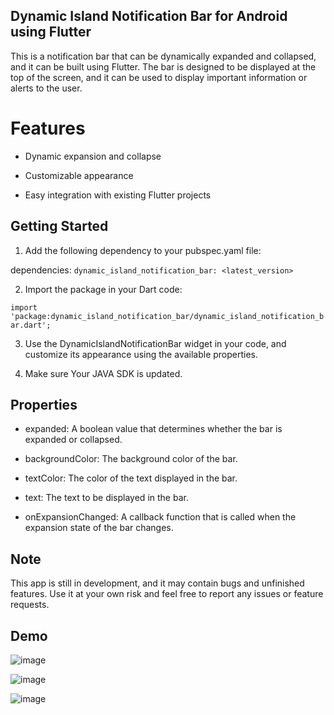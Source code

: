 ## Dynamic Island Notification Bar for Android using Flutter
This is a notification bar that can be dynamically expanded and collapsed, and it can be built using Flutter. The bar is designed to be displayed at the top of the screen, and it can be used to display important information or alerts to the user.


# Features
- Dynamic expansion and collapse

- Customizable appearance

- Easy integration with existing Flutter projects

## Getting Started

1. Add the following dependency to your pubspec.yaml file:

  dependencies: ``` dynamic_island_notification_bar: <latest_version> ```
    
2. Import the package in your Dart code:

  ``` import 'package:dynamic_island_notification_bar/dynamic_island_notification_bar.dart'; ```
  
3. Use the DynamicIslandNotificationBar widget in your code, and customize its appearance using the available properties.

4. Make sure Your JAVA SDK is updated.

## Properties

- expanded: A boolean value that determines whether the bar is expanded or collapsed.

- backgroundColor: The background color of the bar.

- textColor: The color of the text displayed in the bar.

- text: The text to be displayed in the bar.

- onExpansionChanged: A callback function that is called when the expansion state of the bar changes.

## Note

This app is still in development, and it may contain bugs and unfinished features. Use it at your own risk and feel free to report any issues or feature requests.

## Demo

![image](https://raw.githubusercontent.com/JoelJoshi2002/Dynamic-Island/main/preview/WhatsApp%20Image%202023-01-14%20at%206.29.05%20PM.jpeg)

![image](https://raw.githubusercontent.com/JoelJoshi2002/Dynamic-Island/main/preview/WhatsApp%20Image%202023-01-14%20at%206.29.06%20PM%20(1).jpeg)

![image](https://raw.githubusercontent.com/JoelJoshi2002/Dynamic-Island/main/preview/WhatsApp%20Image%202023-01-14%20at%206.29.06%20PM.jpeg)
